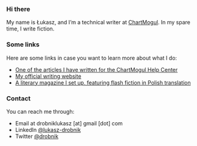 ### Hi there

My name is Łukasz, and I’m a technical writer at [ChartMogul](https://chartmogul.com). In my spare time, I write fiction.

### Some links

Here are some links in case you want to learn more about what I do:
- [One of the articles I have written for the ChartMogul Help Center](https://help.chartmogul.com/hc/en-us/articles/360002876199)
- [My official writing website](https://drobnik.co/)
- [A literary magazine I set up, featuring flash fiction in Polish translation](https://blyski.org/)

### Contact

You can reach me through:
- Email at drobniklukasz [at] gmail [dot] com
- LinkedIn [@lukasz-drobnik](https://www.linkedin.com/in/lukasz-drobnik/)
- Twitter [@drobnik](https://twitter.com/drobnik)
